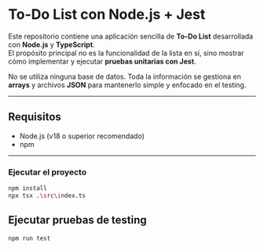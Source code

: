 # To-Do List con Node.js + Jest  

Este repositorio contiene una aplicación sencilla de **To-Do List** desarrollada con **Node.js** y **TypeScript**.  
El propósito principal no es la funcionalidad de la lista en sí, sino mostrar cómo implementar y ejecutar **pruebas unitarias con Jest**.  

No se utiliza ninguna base de datos. Toda la información se gestiona en **arrays** y archivos **JSON** para mantenerlo simple y enfocado en el testing.  

---

## Requisitos  
- Node.js (v18 o superior recomendado)  
- npm  

---

###  Ejecutar el proyecto  

```bash
npm install
npx tsx .\src\index.ts
```

##  Ejecutar pruebas de testing

```batch
npm run test
```
